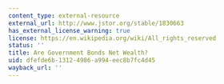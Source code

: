 ```yaml
---
content_type: external-resource
external_url: http://www.jstor.org/stable/1830663
has_external_license_warning: true
license: https://en.wikipedia.org/wiki/All_rights_reserved
status: ''
title: Are Government Bonds Net Wealth?
uid: dfefde6b-1312-4986-a994-eec8b7fc4d45
wayback_url: ''
---
```

